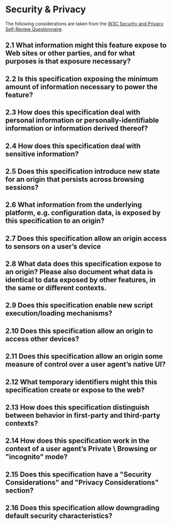 # Security & Privacy

The following considerations are taken from the [W3C Security and Privacy
Self-Review
Questionnaire](https://www.w3.org/TR/security-privacy-questionnaire).

## 2.1 What information might this feature expose to Web sites or other parties, and for what purposes is that exposure necessary?

## 2.2 Is this specification exposing the minimum amount of information necessary to power the feature?

## 2.3 How does this specification deal with personal information or personally-identifiable information or information derived thereof?

## 2.4 How does this specification deal with sensitive information?

## 2.5 Does this specification introduce new state for an origin that persists across browsing sessions?

## 2.6 What information from the underlying platform, e.g. configuration data, is exposed by this specification to an origin?

## 2.7 Does this specification allow an origin access to sensors on a user’s device

## 2.8 What data does this specification expose to an origin? Please also document what data is identical to data exposed by other features, in the same or different contexts.

## 2.9 Does this specification enable new script execution/loading mechanisms?

## 2.10 Does this specification allow an origin to access other devices?

## 2.11 Does this specification allow an origin some measure of control over a user agent’s native UI?

## 2.12 What temporary identifiers might this this specification create or expose to the web?

## 2.13 How does this specification distinguish between behavior in first-party and third-party contexts?

## 2.14 How does this specification work in the context of a user agent’s Private \ Browsing or "incognito" mode?

## 2.15 Does this specification have a "Security Considerations" and "Privacy Considerations" section?

## 2.16 Does this specification allow downgrading default security characteristics?
